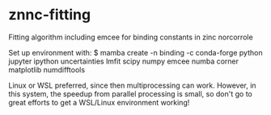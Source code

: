 # znnc-fitting
Fitting algorithm including emcee for binding constants in zinc norcorrole

Set up environment with:
$ mamba create -n binding -c conda-forge python jupyter ipython uncertainties lmfit scipy numpy emcee numba corner matplotlib numdifftools

Linux or WSL preferred, since then multiprocessing can work. However, in this system, the speedup from parallel processing is small, so don't go to great efforts to get a WSL/Linux environment working!
